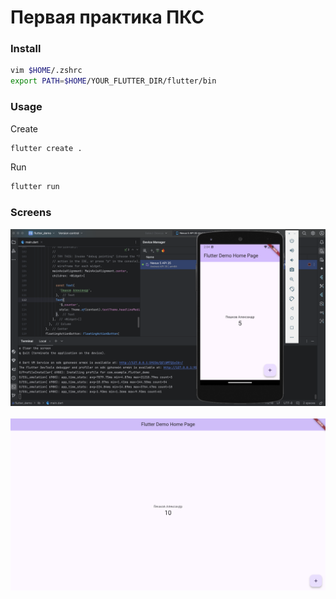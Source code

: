 # Первая практика ПКС

### Install

```bash
vim $HOME/.zshrc
export PATH=$HOME/YOUR_FLUTTER_DIR/flutter/bin
```

### Usage

Create

```bash
flutter create .
```

Run

```bash
flutter run
```

### Screens

<img src="/static/practice_1/android.png" />&nbsp;
<img src="/static/practice_1/chrome.png" />

